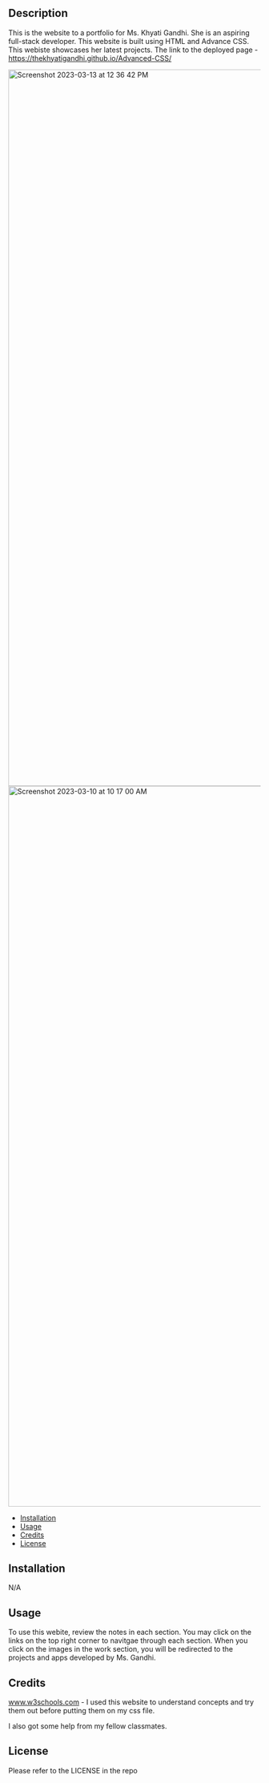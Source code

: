 # <khyati-gandhi-webpage>

## Description

This is the website to a portfolio for Ms. Khyati Gandhi. She is an aspiring full-stack developer. This website is built using HTML and Advance CSS.
This webiste showcases her latest projects.
The link to the deployed page - https://thekhyatigandhi.github.io/Advanced-CSS/

<img width="1432" alt="Screenshot 2023-03-13 at 12 36 42 PM" src="https://user-images.githubusercontent.com/125392517/224767319-99c063a4-e1c3-4fbe-afb6-cb8779082625.png">
<img width="1440" alt="Screenshot 2023-03-10 at 10 17 00 AM" src="https://user-images.githubusercontent.com/125392517/224767330-352bf440-958b-4244-8714-ec93b4f9731e.png">

- [Installation](#installation)
- [Usage](#usage)
- [Credits](#credits)
- [License](#license)

## Installation

N/A

## Usage

To use this webite, review the notes in each section. You may click on the links on the top right corner to navitgae through each section. When you click on the images in the work section, you will be redirected to the projects and apps developed by Ms. Gandhi.

## Credits

www.w3schools.com - I used this website to understand concepts and try them out before putting them on my css file.

I also got some help from my fellow classmates.

## License

Please refer to the LICENSE in the repo
